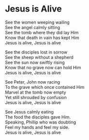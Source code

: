 # Jesus is Alive

See the women weeping wailing  
See the angel calmly sitting  
See the tomb where they did lay Him  
Know that death in vain has kept Him  
Jesus is alive, Jesus is alive

See the disciples lost in sorrow  
See the sheep without a shepherd  
See the sun now swiftly rising  
Know that no grave now can hold Him  
Jesus is alive, Jesus is alive

See Peter, John now racing  
To the grave which once contained Him  
Marvel at the tomb now empty  
Yet still shrouded by confusion  
Jesus is alive, Jesus is alive

See Jesus calmly eating  
The food the disciples gave Him.  
Speaking, Phillip who was doubting  
Feel my hands and feel my side.  
Jesus is alive, Jesus is alive
